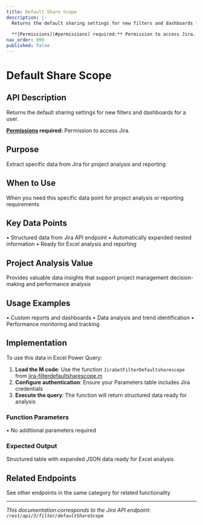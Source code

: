 ```yaml
---
title: Default Share Scope
description: |-
  Returns the default sharing settings for new filters and dashboards for a user.
  
  **[Permissions](#permissions) required:** Permission to access Jira.
nav_order: 999
published: false
---
```


# Default Share Scope

## API Description
Returns the default sharing settings for new filters and dashboards for a user.

**[Permissions](#permissions) required:** Permission to access Jira.

## Purpose
Extract specific data from Jira for project analysis and reporting

## When to Use
When you need this specific data point for project analysis or reporting requirements

## Key Data Points
• Structured data from Jira API endpoint
• Automatically expanded nested information
• Ready for Excel analysis and reporting

## Project Analysis Value
Provides valuable data insights that support project management decision-making and performance analysis

## Usage Examples
• Custom reports and dashboards
• Data analysis and trend identification
• Performance monitoring and tracking

## Implementation
To use this data in Excel Power Query:

1. **Load the M code**: Use the function `JiraGetFilterDefaultsharescope` from [jira-filterdefaultsharescope.m](../assets/jira-filterdefaultsharescope.m)
2. **Configure authentication**: Ensure your Parameters table includes Jira credentials
3. **Execute the query**: The function will return structured data ready for analysis

### Function Parameters
• No additional parameters required

### Expected Output
Structured table with expanded JSON data ready for Excel analysis

## Related Endpoints
See other endpoints in the same category for related functionality

---
*This documentation corresponds to the Jira API endpoint: `/rest/api/3/filter/defaultShareScope`*
